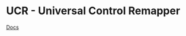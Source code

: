 # UCR - Universal Control Remapper


[Docs](http://htmlpreview.github.io/?https://github.com/evilC/UCR/blob/AHK_H-Rewrite/Docs/html-docs/index.html)
